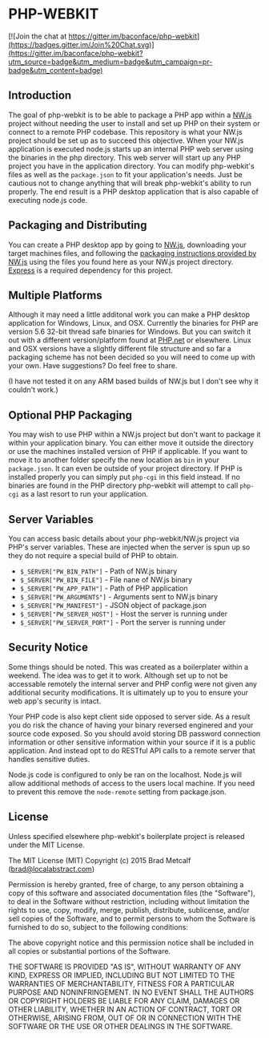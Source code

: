 # PHP-WEBKIT

[![Join the chat at https://gitter.im/baconface/php-webkit](https://badges.gitter.im/Join%20Chat.svg)](https://gitter.im/baconface/php-webkit?utm_source=badge&utm_medium=badge&utm_campaign=pr-badge&utm_content=badge)

## Introduction

The goal of php-webkit is to be able to package a PHP app within a [NW.js](http://nwjs.io/) project without needing the user to install and set up PHP on their system or connect to a remote PHP codebase. This repository is what your NW.js project should be set up as to succeed this objective. When your NW.js application is executed node.js starts up an internal PHP web server using the binaries in the php directory. This web server will start up any PHP project you have in the application directory. You can modify php-webkit's files as well as the ```package.json``` to fit your application's needs. Just be cautious not to change anything that will break php-webkit's ability to run properly. The end result is a PHP desktop application that is also capable of executing node.js code.

## Packaging and Distributing

You can create a PHP desktop app by going to [NW.js](http://nwjs.io/), downloading your target machines files, and following the [packaging instructions provided by NW.js](https://github.com/nwjs/nw.js/wiki/How-to-package-and-distribute-your-apps) using the files you found here as your NW.js project directory. [Express](https://www.npmjs.com/package/express) is a required dependency for this project.

## Multiple Platforms

Although it may need a little additonal work you can make a PHP desktop application for Windows, Linux, and OSX. Currently the binaries for PHP are version 5.6 32-bit thread safe binaries for Windows. But you can switch it out with a different version/platform found at [PHP.net](http://php.net/) or elsewhere. Linux and OSX versions have a slightly different file structure and so far a packaging scheme has not been decided so you will need to come up with your own. Have suggestions? Do feel free to share.

(I have not tested it on any ARM based builds of NW.js but I don't see why it couldn't work.)

## Optional PHP Packaging

You may wish to use PHP within a NW.js project but don't want to package it within your application binary. You can either move it outside the directory or use the machines installed version of PHP if applicable. If you want to move it to another folder specify the new location as ```bin``` in your ```package.json```. It can even be outside of your project directory. If PHP is installed properly you can simply put ```php-cgi``` in this field instead. If no binaries are found in the PHP directory php-webkit will attempt to call ```php-cgi``` as a last resort to run your application.

## Server Variables

You can access basic details about your php-webkit/NW.js project via PHP's server variables. These are injected when the server is spun up so they do not require a special build of PHP to obtain.
 
 * ```$_SERVER["PW_BIN_PATH"]``` - Path of NW.js binary
 * ```$_SERVER["PW_BIN_FILE"]``` - File nane of NW.js binary
 * ```$_SERVER["PW_APP_PATH"]``` - Path of PHP application
 * ```$_SERVER["PW_ARGUMENTS"]``` - Arguments sent to NW.js binary
 * ```$_SERVER["PW_MANIFEST"]``` - JSON object of package.json
 * ```$_SERVER["PW_SERVER_HOST"]``` - Host the server is running under
 * ```$_SERVER["PW_SERVER_PORT"]``` - Port the server is running under

## Security Notice

Some things should be noted. This was created as a boilerplater within a weekend. The idea was to get it to work. Although set up to not be accessable remotely the internal server and PHP config were not given any additional security modifications. It is ultimately up to you to ensure your web app's security is intact.

Your PHP code is also kept client side opposed to server side. As a result you do risk the chance of having your binary reversed enginered and your source code exposed. So you should avoid storing DB password connection information or other sensitive information within your source if it is a public application. And instead opt to do RESTful API calls to a remote server that handles sensitive duties.

Node.js code is configured to only be ran on the localhost. Node.js will allow additional methods of access to the users local machine. If you need to prevent this remove the ```node-remote``` setting from package.json.

## License

Unless specified elsewhere php-webkit's boilerplate project is released under the MIT License.

The MIT License (MIT)
Copyright (c) 2015 Brad Metcalf (brad@localabstract.com)

Permission is hereby granted, free of charge, to any person obtaining a copy
of this software and associated documentation files (the "Software"), to deal
in the Software without restriction, including without limitation the rights
to use, copy, modify, merge, publish, distribute, sublicense, and/or sell
copies of the Software, and to permit persons to whom the Software is
furnished to do so, subject to the following conditions:

The above copyright notice and this permission notice shall be included in
all copies or substantial portions of the Software.

THE SOFTWARE IS PROVIDED "AS IS", WITHOUT WARRANTY OF ANY KIND, EXPRESS OR
IMPLIED, INCLUDING BUT NOT LIMITED TO THE WARRANTIES OF MERCHANTABILITY,
FITNESS FOR A PARTICULAR PURPOSE AND NONINFRINGEMENT.  IN NO EVENT SHALL THE
AUTHORS OR COPYRIGHT HOLDERS BE LIABLE FOR ANY CLAIM, DAMAGES OR OTHER
LIABILITY, WHETHER IN AN ACTION OF CONTRACT, TORT OR OTHERWISE, ARISING FROM,
OUT OF OR IN CONNECTION WITH THE SOFTWARE OR THE USE OR OTHER DEALINGS IN
THE SOFTWARE.
